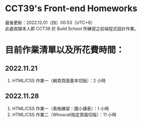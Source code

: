 # CCT39's Front-end Homeworks
  
最後更新：2022.12.01（四）00:53（UTC+8）  
此處收錄本人即 CCT39 於 Build School 所練習之前端程式設計作業。  
  
<h1>目前作業清單以及所花費時間：</h1>  

<h2>2022.11.21</h2>  
<ol>
  <li>HTML/CSS 作業一（網頁頁面基本切版）：2 小時</li>
</ol>  
<h2>2022.11.28</h2> 
<ol>
  <li>HTML/CSS 作業一（表格練習：國小課表）：1 小時</li>
  <li>HTML/CSS 作業二（Whoscall指定頁面切版）：11 小時</li>
</ol>  
